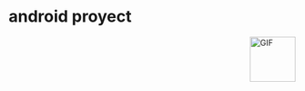 # android proyect
<img align="right" height="80rem" alt="GIF" src="https://img.shields.io/github/languages/top/italo0072/unity-android" />
